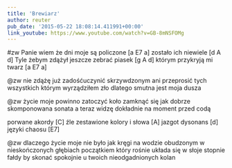 ```yaml
---
title: 'Brewiarz'
author: reuter
pub_date: '2015-05-22 18:08:14.411991+00:00'
link_youtube: https://www.youtube.com/watch?v=GB-8mNSFOMg
---
```


#zw
Panie wiem że dni moje są policzone [a E7 a]
zostało ich niewiele [d A d]
Tyle żebym zdążył jeszcze zebrać piasek [g A d]
którym przykryją mi twarz [a E7 a]

@zw
nie zdążę już zadośćuczynić skrzywdzonym 
ani przeprosić tych wszystkich 
którym wyrządziłem zło 
dlatego smutna jest moja dusza 

@zw
życie moje powinno zatoczyć koło 
zamknąć się jak dobrze skomponowana sonata 
a teraz widzę dokładnie 
na moment przed codą 

porwane akordy [C]
źle zestawione kolory i słowa [A] 
jazgot dysonans [d]
języki chaosu [E7]

@zw
dlaczego życie moje nie było jak kręgi na wodzie 
obudzonym w nieskończonych głębiach  początkiem który rośnie 
układa się w słoje stopnie fałdy 
by skonać spokojnie u twoich nieodgadnionych kolan 

